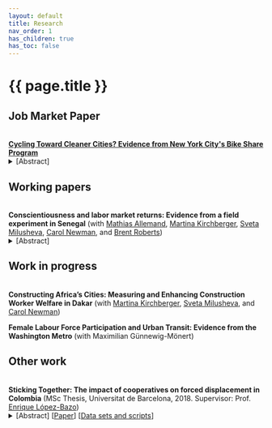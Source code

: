 ```yaml
---
layout: default
title: Research
nav_order: 1
has_children: true
has_toc: false
---
```


# {{ page.title }}




## Job Market Paper
<br>
<b><a href="https://www.vinceth.net/assets/doc/thorne-jmp_cycling-cleaner_latest.pdf">Cycling Toward Cleaner Cities? Evidence from New York City's Bike Share Program</a></b>
<details><summary>[Abstract]</summary><p>
  What is the impact of cycling infrastructure on air quality in cities? This paper leverages the staggered rollout of New York City’s bike share program to estimate the effect of cycling infrastructure on air pollution concentrations. I combine the universe of bike share trips with ground-level, high-resolution observational air pollution measures between 2010 and 2019. Through a routing algorithm, I use the location of bike share stations to map areas where road traffic is expected to decrease after the introduction of bike share. I compare these areas with others where traffic was likely unaffected using a staggered difference-in-differences strategy to retrieve causal estimates. I find that the deployment of bike share is associated with a 3% reduction in black carbon and 13% reduction in nitric oxide concentrations, both pollutants associated with road traffic. Back-of-the-envelope valuation of the health and mortality benefits associated with the reduction in nitric oxide concentrations suggests that bike share prevented up to $327 million in social damages. In addition, I investigate potential mechanisms and show that the introduction of bike share is associated with a decrease in short taxi trips in areas served by bike share, which I interpret as suggestive evidence that bike share substitutes road traffic.
  </p></details>
  <p></p>

## Working papers
<br>
<b>Conscientiousness and labor market returns: Evidence from a field experiment in Senegal</b> (with <a href="https://www.psychology.uzh.ch/en/areas/dev/diffges/team/allemand.html">Mathias Allemand</a>, <a href="https://sites.google.com/site/mkirchberger/home">Martina Kirchberger</a>, <a href="https://www.svetamilusheva.com/">Sveta Milusheva</a>, <a href="https://www.carolnewman.ie/">Carol Newman</a>, and <a href="https://psychology.illinois.edu/directory/profile/bwrobrts">Brent Roberts</a>)
<details><summary>[Abstract]</summary><p>
  Non-cognitive skills are increasingly recognized as important determinants of labor market outcomes. To what extent these skills can be affected in adulthood remains an open question. We conducted a randomized controlled trial with low-skilled employed workers in Senegal where workers were randomly assigned to receive a training intervention designed to affect conscientiousness traits. We found that treated workers were significantly more likely to stay in their job and have higher wages nine months after the intervention. Our findings suggest that non-cognitive skills can be affected even later in the life cycle and can have substantial labor market returns.
  </p></details>
  <p></p>

## Work in progress
<br>
<b>Constructing Africa’s Cities: Measuring and Enhancing Construction Worker Welfare in Dakar</b> (with <a href="https://sites.google.com/site/mkirchberger/home">Martina Kirchberger</a>, <a href="https://www.svetamilusheva.com/">Sveta Milusheva</a>, and <a href="https://www.carolnewman.ie/">Carol Newman</a>)
  <p></p>

<b>Female Labour Force Participation and Urban Transit: Evidence from the Washington Metro</b> (with Maximilian Günnewig-Mönert)
  <p></p>


## Other work
<br>
<b>Sticking Together: The impact of cooperatives on forced displacement in Colombia</b> (MSc Thesis, Universitat de Barcelona, 2018. Supervisor: Prof. <a href= "https://ideas.repec.org/e/plo11.html">Enrique López-Bazo</a>)

<details><summary>[Abstract] [<a href="/docs/research/assets/coop-colombia/coop-colombia.pdf">Paper</a>] [<a href="datasets_do.html#sticking-together-the-impact-of-cooperatives-on-forced-displacement-in-colombia">Data sets and scripts</a>]</summary>
<p>
I investigate the impact of the presence of cooperatives on forced displacement due to the conflict in Colombia. I postulate that integrative firm structures make individuals and their households more resilient to conflict consequences, thus lowering displacement due to conflict violence in municipalities with higher cooperative presence. I use extensive governmental data on Colombian cooperatives, displacement and a set of controls, all on the municipal level from 2003 to 2013. Zero-inflated beta models are employed to account for features of the dependent variable (a fraction with an excess of zeros). Results suggest that the number of cooperative membership rate is a significant (negative) predictor of the rate of displaced people, and these estimates are robust to a number of alternative specifications. These results support the case for the social and solidarity economy in unstable countries, as they seem to provide communities with resilience to violent contexts.
</p></details>
<p></p>